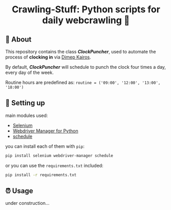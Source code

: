 
<h1 align="center">Crawling-Stuff: Python scripts for daily webcrawling 🤖</h1>

## 📜 About
This repository contains the class **_ClockPuncher_**, used to automate the process of **clocking in** via [Dimep Kairos](https://www.dimepkairos.com.br/).

By default, **_ClockPuncher_** will schedule to punch the clock four times a day, every day of the week.

Routine hours are predefined as: `routine = ('09:00', '12:00', '13:00', '18:00')`

## 🚀 Setting up

main modules used:
- [Selenium](https://www.selenium.dev)
- [Webdriver Manager for Python](https://pypi.org/project/webdriver-manager/)
- [schedule](https://schedule.readthedocs.io/en/stable/)

you can install each of them with `pip`:
```bash
pip install selenium webdriver-manager schedule
```

or you can use the `requirements.txt` included:
```bash
pip install -r requirements.txt
```

## ⏰ Usage
under construction...
